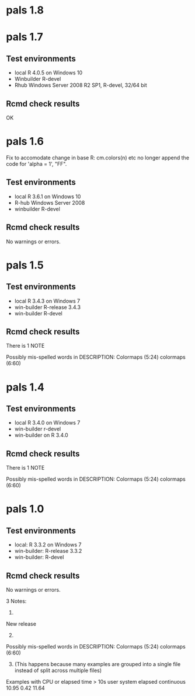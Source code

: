 # pals 1.8

# pals 1.7

## Test environments

* local R 4.0.5 on Windows 10
* Winbuilder R-devel
* Rhub Windows Server 2008 R2 SP1, R-devel, 32/64 bit

## Rcmd check results

OK


# pals 1.6

Fix to accomodate change in base R: cm.colors(n) etc no longer append the code for 'alpha = 1', "FF".

## Test environments

* local R 3.6.1 on Windows 10
* R-hub Windows Server 2008
* winbuilder R-devel

## Rcmd check results

No warnings or errors.


# pals 1.5

## Test environments

* local R 3.4.3 on Windows 7
* win-builder R-release 3.4.3
* win-builder R-devel

## Rcmd check results

There is 1 NOTE

Possibly mis-spelled words in DESCRIPTION:
  Colormaps (5:24)
  colormaps (6:60)


# pals 1.4

## Test environments

* local R 3.4.0 on Windows 7
* win-builder r-devel
* win-builder on R 3.4.0

## Rcmd check results

There is 1 NOTE

Possibly mis-spelled words in DESCRIPTION:
  Colormaps (5:24)
  colormaps (6:60)


# pals 1.0

## Test environments

* local: R 3.3.2 on Windows 7
* win-builder: R-release 3.3.2
* win-builder: R-devel

## Rcmd check results

No warnings or errors.

3 Notes:

1.

New release

2.

Possibly mis-spelled words in DESCRIPTION:
  Colormaps (5:24)
  colormaps (6:60)

3. (This happens because many examples are grouped into a single file instead of split across multiple files)

Examples with CPU or elapsed time > 10s
            user system elapsed
            continuous 10.95   0.42   11.64

